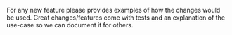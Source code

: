 For any new feature please provides examples of how the changes would be used. 
Great changes/features come with tests and an explanation of the use-case so 
we can document it for others.
